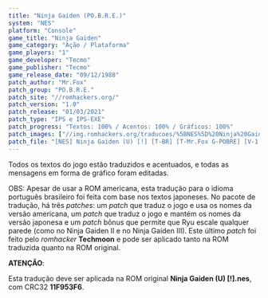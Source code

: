 ```yaml
---
title: "Ninja Gaiden (PO.B.R.E.)"
system: "NES"
platform: "Console"
game_title: "Ninja Gaiden"
game_category: "Ação / Plataforma"
game_players: "1"
game_developer: "Tecmo"
game_publisher: "Tecmo"
game_release_date: "09/12/1988"
patch_author: "Mr.Fox"
patch_group: "PO.B.R.E."
patch_site: "//romhackers.org/"
patch_version: "1.0"
patch_release: "01/03/2021"
patch_type: "IPS e IPS-EXE"
patch_progress: "Textos: 100% / Acentos: 100% / Gráficos: 100%"
patch_images: ["//img.romhackers.org/traducoes/%5BNES%5D%20Ninja%20Gaiden%20-%20POBRE%20-%201.png","//img.romhackers.org/traducoes/%5BNES%5D%20Ninja%20Gaiden%20-%20POBRE%20-%202.png","//img.romhackers.org/traducoes/%5BNES%5D%20Ninja%20Gaiden%20-%20POBRE%20-%203.png"]
patch_file: "[NES] Ninja Gaiden (U) [!] [T-BR] [T-Mr.Fox G-POBRE] [V-1.0 P-100% A-2021].zip"
---
```

Todos os textos do jogo estão traduzidos e acentuados, e todas as mensagens em forma de gráfico foram editadas.

OBS: Apesar de usar a ROM americana, esta tradução para o idioma português brasileiro foi feita com base nos textos japoneses. No pacote de tradução, há três <i>patches</i>: um <i>patch</i> que traduz o jogo e usa os nomes da versão americana, um <i>patch</i> que traduz o jogo e mantém os nomes da versão japonesa e um <i>patch</i> bônus que permite que Ryu escale qualquer parede (como no Ninja Gaiden II e no Ninja Gaiden III). Este último <i>patch</i> foi feito pelo <i>romhacker</i> <b>Techmoon</b> e pode ser aplicado tanto na ROM traduzida quanto na ROM original.

<b>ATENÇÃO</b>:

Esta tradução deve ser aplicada na ROM original <b>Ninja Gaiden (U) [!].nes</b>, com CRC32 <b>11F953F6</b>.
